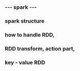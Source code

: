 ### --- spark --- 
###  spark structure
###  how to handle RDD, 
###  RDD transform, action part, 
###  key - value RDD

